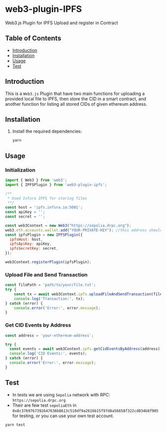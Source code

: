 # web3-plugin-IPFS

Web3.js Plugin for IPFS Upload and register in Contract

## Table of Contents

- [Introduction](#introduction)
- [Installation](#installation)
- [Usage](#usage)
- [Test](#test)

## Introduction

This is a `Web3.js` Plugin that have two main functions for uploading a provided local file to IPFS, then store the CID in a smart contract, and another function for listing all stored CIDs of given ethereum address.

## Installation

1. Install the required dependencies:

    ```bash
    yarn
    ```
## Usage

### Initialization

```javascript
import { Web3 } from 'web3';
import { IPFSPlugin } from 'web3-plugin-ipfs';

/**
 * Used Infura IPFS for storing files
 **/
const host = 'ipfs.infura.io:5001';
const apiKey = '';
const secret = '';

const web3Context = new Web3("https://sepolia.drpc.org");
web3.eth.accounts.wallet.add("YOUR-PRIVATE-KEY"); //this address should have some testnet eth
const ipfsPlugin = new IPFSPlugin({
  ipfsHost: host,
  ipfsApiKey: apiKey,
  ipfsSecretKey: secret,
});

web3Context.registerPlugin(ipfsPlugin);
```

### Upload File and Send Transaction
    
```javascript
const filePath = 'path/to/your/file.txt';
try {
    const tx = await web3Context.ipfs.uploadFileAndSendTransaction(filePath);
    console.log('Transaction:', tx);
} catch (error) {
    console.error('Error:', error.message);
}
```

### Get CID Events by Address

```javascript
const address = 'your-ethereum-address';

try {
  const events = await web3Context.ipfs.getCidEventsByAddress(address);
  console.log('CID Events:', events);
} catch (error) {
  console.error('Error:', error.message);
}
```
## Test

- In tests we are using `Sepolia` network with RPC: `https://sepolia.drpc.org`
- Their are few test `sepoliaEth` in `0x8c3769767392647636b8613c510df9a2616b15f97d8a56658f322cd034b8f905` for testing, or you can use your own test account.
```bash
yarn test
```
